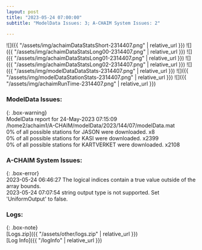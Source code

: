 ```yaml
---
layout: post
title: "2023-05-24 07:00:00"
subtitle: "ModelData Issues: 3; A-CHAIM System Issues: 2"

---
```


![]({{ "/assets/img/achaimDataStatsShort-2314407.png" | relative_url }})
![]({{ "/assets/img/achaimDataStatsLong00-2314407.png" | relative_url }})
![]({{ "/assets/img/achaimDataStatsLong01-2314407.png" | relative_url }})
![]({{ "/assets/img/achaimDataStatsLong02-2314407.png" | relative_url }})
![]({{ "/assets/img/modelDataDataStats-2314407.png" | relative_url }})
![]({{ "/assets/img/modelDataStationStats-2314407.png" | relative_url }})
![]({{ "/assets/img/achaimRunTime-2314407.png" | relative_url }})


### ModelData Issues:  
  
{: .box-warning}  
 ModelData report for 24-May-2023 07:15:09   
 /home2/achaim1/A-CHAIM/modelData/2023/144/07/modelData.mat   
 0% of all possible stations for JASON were downloaded. x8   
 0% of all possible stations for KASI were downloaded. x2399   
 0% of all possible stations for KARTVERKET were downloaded. x2108   
  
### A-CHAIM System Issues:  
  
{: .box-error}  
2023-05-24 06:46:27 The logical indices contain a true value outside of the array bounds.  
2023-05-24 07:07:54 string output type is not supported. Set 'UniformOutput' to false.  

### Logs:  
  
{: .box-note}  
[Logs.zip]({{ "/assets/other/logs.zip" | relative_url }})  
[Log Info]({{ "/logInfo" | relative_url }})  
